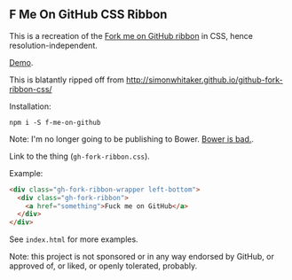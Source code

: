 ## F Me On GitHub CSS Ribbon

This is a recreation of the [Fork me on GitHub ribbon](https://github.com/blog/273-github-ribbons)
in CSS, hence resolution-independent.

[Demo](http://zacanger.github.io/f-me-on-github/).

This is blatantly ripped off from <http://simonwhitaker.github.io/github-fork-ribbon-css/>

Installation:

`npm i -S f-me-on-github`

Note: I'm no longer going to be publishing to Bower.
[Bower is bad.](https://gofore.com/stop-using-bower/).

Link to the thing (`gh-fork-ribbon.css`).

Example:
```html
<div class="gh-fork-ribbon-wrapper left-bottom">
  <div class="gh-fork-ribbon">
    <a href="something">Fuck me on GitHub</a>
  </div>
</div>
```

See `index.html` for more examples.

Note: this project is not sponsored or in any way endorsed by GitHub, or approved of, or liked, or openly tolerated, probably.
